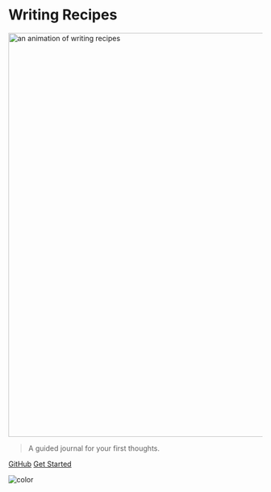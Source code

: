 # Writing Recipes
<img class="cover-logo" src="/recipes/assets/img/intro.gif" alt="an animation of writing recipes" width="800"/>

> A guided journal for your first thoughts.

[GitHub](https://github.com/giant-heart/recipes)
[Get Started](#introduction)

![color](#618B4A)
